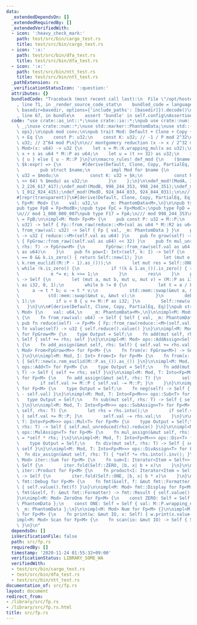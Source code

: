 ```yaml
---
data:
  _extendedDependsOn: []
  _extendedRequiredBy: []
  _extendedVerifiedWith:
  - icon: ':heavy_check_mark:'
    path: test/src/bin/cargo_test.rs
    title: test/src/bin/cargo_test.rs
  - icon: ':x:'
    path: test/src/bin/dfa_test.rs
    title: test/src/bin/dfa_test.rs
  - icon: ':x:'
    path: test/src/bin/ntt_test.rs
    title: test/src/bin/ntt_test.rs
  _pathExtension: rs
  _verificationStatusIcon: ':question:'
  attributes: {}
  bundledCode: "Traceback (most recent call last):\n  File \"/opt/hostedtoolcache/Python/3.9.0/x64/lib/python3.9/site-packages/onlinejudge_verify/documentation/build.py\"\
    , line 71, in _render_source_code_stat\n    bundled_code = language.bundle(stat.path,\
    \ basedir=basedir, options={'include_paths': [basedir]}).decode()\n  File \"/opt/hostedtoolcache/Python/3.9.0/x64/lib/python3.9/site-packages/onlinejudge_verify/languages/user_defined.py\"\
    , line 67, in bundle\n    assert 'bundle' in self.config\nAssertionError\n"
  code: "use crate::as_int::*;\nuse crate::io::*;\npub use crate::num::ZeroOne as\
    \ _;\nuse crate::num::*;\nuse std::marker::PhantomData;\nuse std::{fmt, iter,\
    \ ops};\n\npub mod conv;\n\npub trait Mod: Default + Clone + Copy + PartialEq\
    \ + Eq {\n    const P: u32;\n    const K: u32; // -1 / P mod 2^32\n    const R2:\
    \ u32; // 2^64 mod P\n}\n\n// montgomery reduction (x -> x / 2^32 mod P)\nfn reduce<M:\
    \ Mod>(x: u64) -> u32 {\n    let s = M::K.wrapping_mul(x as u32);\n    let t =\
    \ x + s as u64 * M::P as u64;\n    let u = (t >> 32) as u32;\n    if u < M::P\
    \ { u } else { u - M::P }\n}\n\nmacro_rules! def_mod {\n    ($name:ident, $modu:expr,\
    \ $k:expr) => {\n        #[derive(Default, Clone, Copy, PartialEq, Eq, Debug)]\n\
    \        pub struct $name;\n        impl Mod for $name {\n            const P:\
    \ u32 = $modu;\n            const K: u32 = $k;\n            const R2: u32 = ((1_u128\
    \ << 64) % $modu) as u32;\n        }\n    };\n}\n\ndef_mod!(ModA, 1_000_000_007,\
    \ 2_226_617_417);\ndef_mod!(ModB, 998_244_353, 998_244_351);\ndef_mod!(ModC, 1_012_924_417,\
    \ 1_012_924_415);\ndef_mod!(ModD, 924_844_033, 924_844_031);\n\n// modular arithmetics\n\
    #[repr(transparent)]\n#[derive(Default, Clone, Copy, PartialEq, Eq)]\npub struct\
    \ Fp<M: Mod> {\n    val: u32,\n    _m: PhantomData<M>,\n}\n\npub type FpA = Fp<ModA>;\n\
    pub type FpB = Fp<ModB>;\npub type FpC = Fp<ModC>;\npub type FpD = Fp<ModD>;\n\
    \n/// mod 1_000_000_007\npub type F17 = FpA;\n/// mod 998_244_353\npub type F99\
    \ = FpB;\n\nimpl<M: Mod> Fp<M> {\n    pub const P: u32 = M::P;\n    pub fn new(val:\
    \ u32) -> Self { Fp::from_raw(reduce::<M>(val as u64 * M::R2 as u64)) }\n    fn\
    \ from_raw(val: u32) -> Self { Fp { val, _m: PhantomData } }\n    pub fn value(self)\
    \ -> u32 { reduce::<M>(self.val as u64) }\n    pub fn grow(self) -> FpGrow<M>\
    \ { FpGrow::from_raw((self.val as u64) << 32) }\n    pub fn mul_unreduced<T: Into<Self>>(self,\
    \ rhs: T) -> FpGrow<M> {\n        FpGrow::from_raw(self.val as u64 * rhs.into().val\
    \ as u64)\n    }\n    pub fn pow<I: Int>(self, k: I) -> Self {\n        if self.val\
    \ == 0 && k.is_zero() { return Self::new(1); }\n        let (mut e, mut k) = (self,\
    \ k.rem_euclid((M::P - 1).as_()));\n        let mut res = Self::ONE;\n       \
    \ while !k.is_zero() {\n            if !(k & 1.as_()).is_zero() { res *= e; }\n\
    \            e *= e; k >>= 1;\n        }\n        res\n    }\n    pub fn inv(self)\
    \ -> Self {\n        let (mut a, mut b, mut u, mut v) = (M::P as i32, self.value()\
    \ as i32, 0, 1);\n        while b != 0 {\n            let t = a / b;\n       \
    \     a -= t * b; u -= t * v;\n            std::mem::swap(&mut a, &mut b);\n \
    \           std::mem::swap(&mut u, &mut v);\n        }\n        debug_assert_eq!(a,\
    \ 1);\n        if u < 0 { u += M::P as i32; }\n        Self::new(u as u32)\n \
    \   }\n}\n\n#[derive(Default, Clone, Copy, PartialEq, Eq)]\npub struct FpGrow<M:\
    \ Mod> {\n    val: u64,\n    _m: PhantomData<M>,\n}\n\nimpl<M: Mod> FpGrow<M>\
    \ {\n    fn from_raw(val: u64) -> Self { Self { val, _m: PhantomData } }\n   \
    \ pub fn reduce(self) -> Fp<M> { Fp::from_raw(reduce::<M>(self.val)) }\n    pub\
    \ fn value(self) -> u32 { self.reduce().value() }\n}\n\nimpl<M: Mod> ops::Add<Self>\
    \ for FpGrow<M> {\n    type Output = Self;\n    fn add(mut self, rhs: Self) ->\
    \ Self { self += rhs; self }\n}\n\nimpl<M: Mod> ops::AddAssign<Self> for FpGrow<M>\
    \ {\n    fn add_assign(&mut self, rhs: Self) { self.val += rhs.val; }\n}\n\nimpl<M:\
    \ Mod> From<FpGrow<M>> for Fp<M> {\n    fn from(v: FpGrow<M>) -> Self { v.reduce()\
    \ }\n}\n\nimpl<M: Mod, I: Int> From<I> for Fp<M> {\n    fn from(x: I) -> Self\
    \ { Self::new(x.rem_euclid(M::P.as_()).as_()) }\n}\n\nimpl<M: Mod, T: Into<Fp<M>>>\
    \ ops::Add<T> for Fp<M> {\n    type Output = Self;\n    fn add(mut self, rhs:\
    \ T) -> Self { self += rhs; self }\n}\n\nimpl<M: Mod, T: Into<Fp<M>>> ops::AddAssign<T>\
    \ for Fp<M> {\n    fn add_assign(&mut self, rhs: T) {\n        self.val += rhs.into().val;\n\
    \        if self.val >= M::P { self.val -= M::P; }\n    }\n}\n\nimpl<M: Mod> ops::Neg\
    \ for Fp<M> {\n    type Output = Self;\n    fn neg(self) -> Self { Fp::from_raw(M::P\
    \ - self.val) }\n}\n\nimpl<M: Mod, T: Into<Fp<M>>> ops::Sub<T> for Fp<M> {\n \
    \   type Output = Self;\n    fn sub(mut self, rhs: T) -> Self { self -= rhs; self\
    \ }\n}\n\nimpl<M: Mod, T: Into<Fp<M>>> ops::SubAssign<T> for Fp<M> {\n    fn sub_assign(&mut\
    \ self, rhs: T) {\n        let rhs = rhs.into();\n        if self.val < rhs.val\
    \ { self.val += M::P; }\n        self.val -= rhs.val;\n    }\n}\n\nimpl<M: Mod,\
    \ T: Into<Fp<M>>> ops::Mul<T> for Fp<M> {\n    type Output = Self;\n    fn mul(self,\
    \ rhs: T) -> Self { self.mul_unreduced(rhs).reduce() }\n}\n\nimpl<M: Mod, T: Into<Fp<M>>>\
    \ ops::MulAssign<T> for Fp<M> {\n    fn mul_assign(&mut self, rhs: T) { *self\
    \ = *self * rhs; }\n}\n\nimpl<M: Mod, T: Into<Fp<M>>> ops::Div<T> for Fp<M> {\n\
    \    type Output = Self;\n    fn div(mut self, rhs: T) -> Self { self /= rhs;\
    \ self }\n}\n\nimpl<M: Mod, T: Into<Fp<M>>> ops::DivAssign<T> for Fp<M> {\n  \
    \  fn div_assign(&mut self, rhs: T) { *self *= rhs.into().inv(); }\n}\n\nimpl<M:\
    \ Mod> iter::Sum for Fp<M> {\n    fn sum<I: Iterator<Item = Self>>(iter: I) ->\
    \ Self {\n        iter.fold(Self::ZERO, |b, x| b + x)\n    }\n}\n\nimpl<M: Mod>\
    \ iter::Product for Fp<M> {\n    fn product<I: Iterator<Item = Self>>(iter: I)\
    \ -> Self {\n        iter.fold(Self::ONE, |b, x| b * x)\n    }\n}\n\nimpl<M: Mod>\
    \ fmt::Debug for Fp<M> {\n    fn fmt(&self, f: &mut fmt::Formatter) -> fmt::Result\
    \ { self.value().fmt(f) }\n}\n\nimpl<M: Mod> fmt::Display for Fp<M> {\n    fn\
    \ fmt(&self, f: &mut fmt::Formatter) -> fmt::Result { self.value().fmt(f) }\n\
    }\n\nimpl<M: Mod> ZeroOne for Fp<M> {\n    const ZERO: Self = Self { val: 0, _m:\
    \ PhantomData };\n    const ONE: Self = Self { val: M::P.wrapping_neg() % M::P,\
    \ _m: PhantomData };\n}\n\nimpl<M: Mod> Num for Fp<M> {}\n\nimpl<M: Mod> Print\
    \ for Fp<M> {\n    fn print(w: &mut IO, x: Self) { w.print(x.value()); }\n}\n\n\
    impl<M: Mod> Scan for Fp<M> {\n    fn scan(io: &mut IO) -> Self { Self::new(io.scan())\
    \ }\n}\n"
  dependsOn: []
  isVerificationFile: false
  path: src/fp.rs
  requiredBy: []
  timestamp: '2020-11-24 01:55:32+09:00'
  verificationStatus: LIBRARY_SOME_WA
  verifiedWith:
  - test/src/bin/cargo_test.rs
  - test/src/bin/dfa_test.rs
  - test/src/bin/ntt_test.rs
documentation_of: src/fp.rs
layout: document
redirect_from:
- /library/src/fp.rs
- /library/src/fp.rs.html
title: src/fp.rs
---
```

